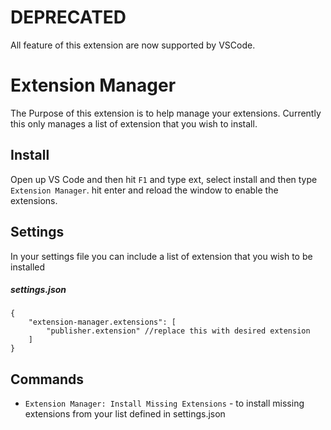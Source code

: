 # DEPRECATED
All feature of this extension are now supported by VSCode.

# Extension Manager
The Purpose of this extension is to help manage your extensions.
Currently this only manages a list of extension that you wish to install.

## Install
Open up VS Code and then hit `F1` and type ext, select install and then type `Extension Manager`.
hit enter and reload the window to enable the extensions.

## Settings
In your settings file you can include a list of extension that you wish to be installed 
##### settings.json
```
{
    "extension-manager.extensions": [
        "publisher.extension" //replace this with desired extension
    ]
}
```

## Commands
* `Extension Manager: Install Missing Extensions` - to install missing extensions from your list defined in settings.json



